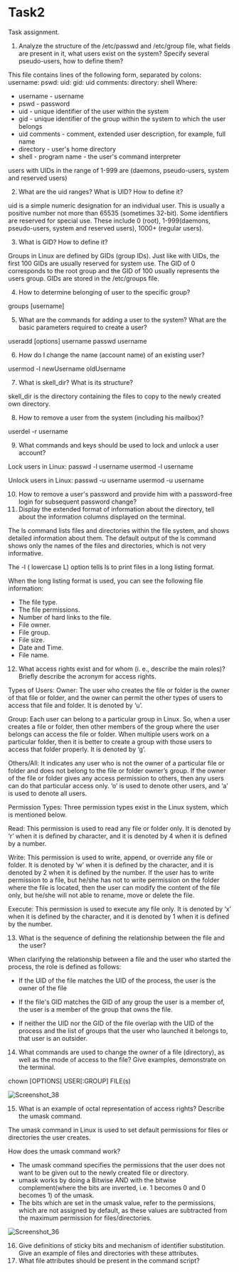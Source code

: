 # Task2
Task assignment.
1) Analyze the structure of the /etc/passwd and /etc/group file, what fields are 
present in it, what users exist on the system? Specify several pseudo-users, how 
to define them?

This file contains lines of the following form, separated by colons:
username: pswd: uid: gid: uid comments: directory: shell
Where:
- username - username
- pswd - password
- uid - unique identifier of the user within the system
- gid - unique identifier of the group within the system to which the user belongs
- uid comments - comment, extended user description, for example, full name
- directory - user's home directory
- shell - program name - the user's command interpreter

users with UIDs in the range of 1-999 are (daemons, pseudo-users, system and reserved users)

2) What are the uid ranges? What is UID? How to define it?

uid is a simple numeric designation for an individual user. This is usually a positive number not more
than 65535 (sometimes 32-bit). Some identifiers are reserved for special use. These include 0 (root),
1-999(daemons, pseudo-users, system and reserved users), 1000+ (regular users).

3) What is GID? How to define it?

Groups in Linux are defined by GIDs (group IDs). Just like with UIDs, the first 100 GIDs are usually reserved for system use. The GID of 0 corresponds to the root group and the GID of 100 usually represents the users group. GIDs are stored in the /etc/groups file.

4) How to determine belonging of user to the specific group?

groups [username]

5) What are the commands for adding a user to the system? What are the basic 
parameters required to create a user?

useradd [options] username
passwd username

6) How do I change the name (account name) of an existing user?

usermod -l newUsername oldUsername

7) What is skell_dir? What is its structure?

skell_dir is the directory containing the files to copy to the newly created own directory.

8) How to remove a user from the system (including his mailbox)?

userdel -r username

9) What commands and keys should be used to lock and unlock a user account?

Lock users in Linux:
passwd -l username
usermod -l username

Unlock users in Linux:
passwd -u username
usermod -u username

10) How to remove a user's password and provide him with a password-free 
login for subsequent password change?
11) Display the extended format of information about the directory, tell about 
the information columns displayed on the terminal.

The ls command lists files and directories within the file system, and shows detailed information about them.
The default output of the ls command shows only the names of the files and directories, which is not very informative.

The -l ( lowercase L) option tells ls to print files in a long listing format.

When the long listing format is used, you can see the following file information:
- The file type.
- The file permissions.
- Number of hard links to the file.
- File owner.
- File group.
- File size.
- Date and Time.
- File name.

12) What access rights exist and for whom (i. e., describe the main roles)? 
Briefly describe the acronym for access rights.

Types of Users:
Owner:
The user who creates the file or folder is the owner of that file or folder, and the owner can permit the other types of users to access that file and folder. It is denoted by ‘u’.

Group:
Each user can belong to a particular group in Linux. So, when a user creates a file or folder, then other members of the group where the user belongs can access the file or folder. When multiple users work on a particular folder, then it is better to create a group with those users to access that folder properly. It is denoted by ‘g’.

Others/All:
It indicates any user who is not the owner of a particular file or folder and does not belong to the file or folder owner’s group. If the owner of the file or folder gives any access permission to others, then any users can do that particular access only. ‘o’ is used to denote other users, and ‘a’ is used to denote all users.

Permission Types:
Three permission types exist in the Linux system, which is mentioned below.

Read:
This permission is used to read any file or folder only. It is denoted by ‘r’ when it is defined by character, and it is denoted by 4 when it is defined by a number.

Write:
This permission is used to write, append, or override any file or folder. It is denoted by ‘w’ when it is defined by the character, and it is denoted by 2 when it is defined by the number. If the user has to write permission to a file, but he/she has not to write permission on the folder where the file is located, then the user can modify the content of the file only, but he/she will not able to rename, move or delete the file.

Execute:
This permission is used to execute any file only. It is denoted by ‘x’ when it is defined by the character, and it is denoted by 1 when it is defined by the number.

13) What is the sequence of defining the relationship between the file and the 
user?

When clarifying the relationship between a file and the user who started the process, the role is defined as follows:

- If the UID of the file matches the UID of the process, the user is the owner of the file

- If the file's GID matches the GID of any group the user is a member of, the user is a member of the group that owns the file.

- If neither the UID nor the GID of the file overlap with the UID of the process and the list of groups that the user who launched it belongs to, that user is an outsider.

14) What commands are used to change the owner of a file (directory), as well 
as the mode of access to the file? Give examples, demonstrate on the terminal.

chown [OPTIONS] USER[:GROUP] FILE(s)

![Screenshot_38](https://user-images.githubusercontent.com/109180406/179394482-0adc3511-8715-426b-bca4-a436d53ab334.png)

15) What is an example of octal representation of access rights? Describe the 
umask command.

The umask command in Linux is used to set default permissions for files or directories the user creates.

How does the umask command work?
- The umask command specifies the permissions that the user does not want to be given out to the newly created file or directory.
- umask works by doing a Bitwise AND with the bitwise complement(where the bits are inverted, i.e. 1 becomes 0 and 0 becomes 1) of the umask.
- The bits which are set in the umask value, refer to the permissions, which are not assigned by default, as these values are subtracted from the maximum permission for files/directories.

![Screenshot_36](https://user-images.githubusercontent.com/109180406/179394094-453aacee-b3c6-45bb-b1a8-a30b2e0ebddc.png)

16) Give definitions of sticky bits and mechanism of identifier substitution. Give 
an example of files and directories with these attributes.
17) What file attributes should be present in the command script?
